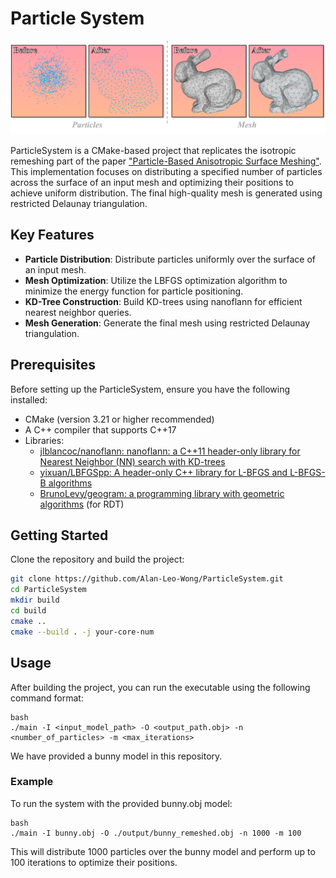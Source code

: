 # Particle System

![teaser](./assets/teaser.png)

ParticleSystem is a CMake-based project that replicates the isotropic remeshing part of the paper ["Particle-Based Anisotropic Surface Meshing"](https://dl.acm.org/doi/10.1145/2461912.2461946). This implementation focuses on distributing a specified number of particles across the surface of an input mesh and optimizing their positions to achieve uniform distribution. The final high-quality mesh is generated using restricted Delaunay triangulation.

## Key Features

- **Particle Distribution**: Distribute particles uniformly over the surface of an input mesh.
- **Mesh Optimization**: Utilize the LBFGS optimization algorithm to minimize the energy function for particle positioning.
- **KD-Tree Construction**: Build KD-trees using nanoflann for efficient nearest neighbor queries.
- **Mesh Generation**: Generate the final mesh using restricted Delaunay triangulation.

## Prerequisites

Before setting up the ParticleSystem, ensure you have the following installed:
- CMake (version 3.21 or higher recommended)
- A C++ compiler that supports C++17
- Libraries: 
  - [jlblancoc/nanoflann: nanoflann: a C++11 header-only library for Nearest Neighbor (NN) search with KD-trees](https://github.com/jlblancoc/nanoflann)
  - [yixuan/LBFGSpp: A header-only C++ library for L-BFGS and L-BFGS-B algorithms](https://github.com/yixuan/LBFGSpp)
  - [BrunoLevy/geogram: a programming library with geometric algorithms](https://github.com/BrunoLevy/geogram) (for RDT)


## Getting Started

Clone the repository and build the project:

```bash
git clone https://github.com/Alan-Leo-Wong/ParticleSystem.git
cd ParticleSystem
mkdir build
cd build
cmake ..
cmake --build . -j your-core-num
```

## Usage

After building the project, you can run the executable using the following command format:

```
bash
./main -I <input_model_path> -O <output_path.obj> -n <number_of_particles> -m <max_iterations>
```

We have provided a bunny model in this repository.

### Example

To run the system with the provided bunny.obj model:

```
bash
./main -I bunny.obj -O ./output/bunny_remeshed.obj -n 1000 -m 100
```

This will distribute 1000 particles over the bunny model and perform up to 100 iterations to optimize their positions.